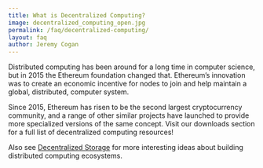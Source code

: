 ```yaml
---
title: What is Decentralized Computing?
image: decentralized_computing_open.jpg
permalink: /faq/decentralized-computing/
layout: faq
author: Jeremy Cogan
---
```

<span>Distributed computing has been around for a long time in computer science, but in 2015 the Ethereum foundation changed that. Ethereum’s innovation was to create an economic incentive for nodes to join and help maintain a global, distributed, computer system.</span>

<span>Since 2015, Ethereum has risen to be the second largest cryptocurrency community, and a range of other similar projects have launched to provide more specialized versions of the same concept. Visit our downloads section for a full list of decentralized computing resources!</span>

<span>Also see <a href="https://staging.weteachblockchain.org/courses/decentralized-storage/" target="_blank" rel="noopener">Decentralized Storage</a> for more interesting ideas about building distributed computing ecosystems.</span>
